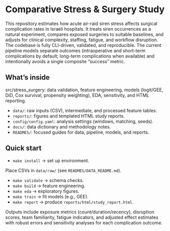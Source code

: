 # Comparative Stress & Surgery Study

This repository estimates how acute air-raid siren stress affects surgical complication rates in Israeli hospitals. It treats siren occurrences as a natural experiment, compares exposed surgeries to suitable baselines, and adjusts for clinical complexity, staffing, fatigue, and workflow disruption. The codebase is fully CLI-driven, validated, and reproducible. The current pipeline models separate outcomes (intraoperative and short-term complications by default; long-term complications when available) and intentionally avoids a single composite “success” metric.

## What’s inside

src/stress_surgery: data validation, feature engineering, models (logit/GEE, DiD, Cox survival, propensity weighting), EDA, sensitivity, and HTML reporting.

* `data/`: raw inputs (CSV), intermediate, and processed feature tables.
* `reports/`: figures and templated HTML study reports.
* `config/config.yaml`: analysis settings (windows, matching, seeds).
* `docs/`: data dictionary and methodology notes.
* `READMES/`: focused guides for data, pipeline, models, and reports.

## Quick start

* `make install` → set up environment.

Place CSVs in `data/raw/` (see `READMES/DATA_README.md`).

* `make validate` → schema checks.
* `make build` → feature engineering.
* `make eda` → exploratory figures.
* `make train` → fit models (e.g., GEE).
* `make report` → produce `reports/html/study_report.html`.

Outputs include exposure metrics (count/duration/recency), disruption scores, team familiarity, fatigue indicators, and adjusted effect estimates with robust errors and sensitivity analyses for each complication outcome.

